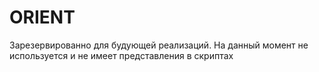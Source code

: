 # ORIENT
Зарезервированно для будующей реализаций. На данный момент не используется и не имеет представления в скриптах